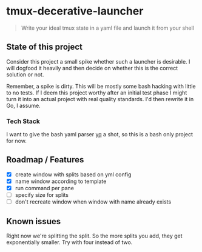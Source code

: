 # tmux-decerative-launcher
> Write your ideal tmux state in a yaml file and launch it from your shell

## State of this project

Consider this project a small spike whether such a launcher is desirable. I will dogfood it heavily and then decide on whether this is the correct solution or not.

Remember, a spike is dirty. This will be mostly some bash hacking with little to no tests. If I deem this project worthy after an initial test phase I might turn it into an actual project with real quality standards. I'd then rewrite it in Go, I assume.

### Tech Stack

I want to give the bash yaml parser [yq](https://github.com/kislyuk/yq) a shot, so this is a bash only project for now.

## Roadmap / Features

* [x] create window with splits based on yml config 
* [x] name window according to template
* [x] run command per pane 
* [ ] specify size for splits
* [ ] don't recreate window when window with name already exists

## Known issues
Right now we're splitting the split. So the more splits you add, they get exponentially smaller. Try with four instead of two.
